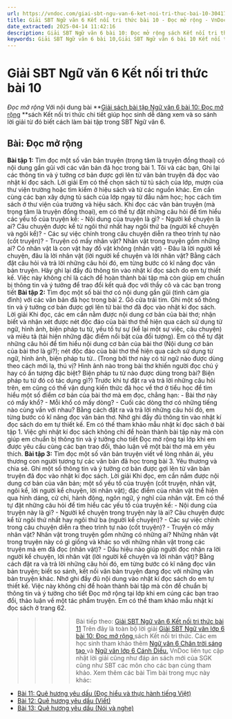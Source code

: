 ```yaml
---
url: https://vndoc.com/giai-sbt-ngu-van-6-ket-noi-tri-thuc-bai-10-304177
title: Giải SBT Ngữ văn 6 Kết nối tri thức bài 10 - Đọc mở rộng - VnDoc.com
date_extracted: 2025-04-14 11:42:16
description: Giải SBT Ngữ văn 6 bài 10: Đọc mở rộng sách Kết nối tri thức có đáp án chi tiết cho các bạn cùng tham khảo.
keywords: Giải SBT Ngữ văn 6 bài 10,Giải SBT Ngữ văn 6 bài 10 Kết nối tri thức,Giải sách bài tập Ngữ văn KNTT lớp 6,Ngữ văn lớp 6 Kết nối tri thức,giải bài tập ngữ văn lớp 6,bài Đọc mở rộng
---
```


# Giải SBT Ngữ văn 6 Kết nối tri thức bài 10
 _Đọc mở rộng_
Với nội dung bài **[Giải sách bài tập Ngữ văn 6 bài 10: Đọc mở rộng](<https://vndoc.com/giai-sbt-ngu-van-6-ket-noi-tri-thuc-bai-10-304177>) **sách Kết nối tri thức chi tiết giúp học sinh dễ dàng xem và so sánh lời giải từ đó biết cách làm bài tập trong SBT Ngữ văn 6.
## Bài: Đọc mở rộng
**Bài tập 1:** Tìm đọc một số văn bản truyện \(trọng tâm là truyện đồng thoại\) có nội dung gần gũi với các văn bản đã học trong bài 1. Tôi và các bạn, Ghi lại các thông tin và ý tưởng cơ bản được gợi lên từ văn bản truyện đã đọc vào nhật kí đọc sách.
Lời giải
Em có thể chọn sách từ tủ sách của lớp, mượn của thư viện trường hoặc tìm kiếm ở hiệu sách và từ các nguồn khác. Em cần cùng các bạn xây dựng tủ sách của lớp ngay từ đầu năm học; học cách tìm sách ở thư viện của trường và hiệu sách.
Khi đọc các văn bản truyện \(mà trọng tâm là truyện đồng thoại\), em có thể tự đặt những câu hỏi để tìm hiểu các yếu tố của truyện kể:
\- Nội dung của truyện là gì?
\- Người kể chuyện là ai? Câu chuyện được kể từ ngôi thứ nhất hay ngôi thứ ba \(người kể chuyện và ngôi kể\)?
\- Các sự việc chính trong câu chuyện diễn ra theo trình tự nào \(cốt truyện\)?
\- Truyện có mấy nhân vật? Nhân vật trong truyện gồm những ai? Có nhân vật là con vật hay đồ vật không \(nhân vật\)
\- Đâu là lời người kể chuyện, đâu là lời nhân vật \(lời người kể chuyện và lời nhân vật?
Bằng cách đặt câu hỏi và trả lời những câu hỏi đó, em từng bước có kĩ năng đọc văn bản truyện. Hãy ghi lại đầy đủ thông tin vào nhật kí đọc sách do em tự thiết kế. Việc này không chỉ là cách để hoàn thành bài tập mà còn giúp em chuẩn bị thông tin và ý tưởng để trao đổi kết quả đọc với thầy cô và các bạn trong tiết
**Bài tập 2:** Tìm đọc một số bài thơ có nội dung gần gũi \(tình cảm gia đình\) với các văn bản đã học trong bài 2. Gõ cửa trái tim. Ghi một số thông tin và ý tưởng cơ bản được gợi lên tử bài thơ đã đọc vào nhật kí đọc sách.
Lời giải
Khi đọc, các em cần nằm được nội dung cơ bản của bài thơ; nhận biết và nhận xét được nét độc đáo của bài thơ thể hiện qua cách sử dụng từ ngữ, hình ảnh, biện pháp tu từ, yếu tố tự sự \(kể lại một sự việc, câu chuyện\) và miêu tả \(tái hiện những đặc điểm nổi bật của đối tượng\).
Em có thể tự đặt những câu hỏi để tìm hiểu nội dung cơ bản của bài thơ \(Nội dung cơ bản của bài thơ là gì?\); nét độc đáo của bài thơ thế hiện qua cách sử dụng từ ngữ, hình ảnh, biện pháp tu từ.. \(Trong bởi thơ này có từ ngữ nào được dùng theo cách mới lạ, thú vị? Hình ảnh nào trong bài thơ khiến người đọc chú ý hay có ấn tượng đặc biệt? Biện pháp tu từ nào được dùng trong bài? Biện pháp tu từ đó có tác dụng gì?\)
Trước khi tự đặt ra và trả lời những câu hỏi trên, em cũng có thể vận dụng kiến thức đã học về thơ ở tiểu học để tìm hiểu một số điểm cơ bản của bài thơ mà em đọc, chẳng hạn:
\- Bài thơ này có mấy khổ?
\- Mỗi khổ có mấy dòng?
\- Cuối các dòng thơ có những tiếng nào cùng vần với nhau?
Bằng cách đặt ra và trả lời những câu hỏi đó, em từng bước có kĩ năng đọc văn bản thơ. Nhớ ghi đầy đủ thông tin vào nhật kí đọc sách do em tự thiết kế. Em có thế tham khảo mẫu nhật kí đọc sách ở bài tập 1. Việc ghi nhật kí đọc sách không chỉ để hoàn thành bài tập này mà còn giúp em chuẩn bị thông tin và ý tưởng cho tiết Đọc mở rộng tại lớp khi em được yêu cầu cùng các bạn trao đổi, thảo luận về một bài thơ mà em yêu thích.
**Bài tập 3:** Tìm đọc một số văn bản truyện viết về lòng nhân ái, yêu thương con người tương tự các văn bản đã học trong bài 3. Yêu thương và chia sẻ. Ghi một số thông tin và ý tưởng cơ bản được gợi lên từ văn bản truyện đã đọc vào nhật kí đọc sách.
Lời giải
Khi đọc, em cần nắm được nội dung cơ bản của văn bản; một số yếu tố của truyện \(cốt truyện, nhân vật, ngôi kể, lời người kể chuyện, lời nhân vật\); đặc điểm của nhân vật thể hiện qua hình dáng, cử chỉ, hành động, ngôn ngữ, ý nghĩ của nhân vật. Em có thể tự đặt những câu hỏi để tìm hiểu các yếu tố của truyện kể:
\- Nội dung của truyện này là gì?
\- Người kể chuyện trong truyện này là ai? Câu chuyện được kể từ ngôi thứ nhất hay ngôi thứ ba \(người kể chuyện\)?
\- Các sự việc chính trong câu chuyện diễn ra theo trình tự nào \(cốt truyện\)?
\- Truyện có mấy nhân vật? Nhân vật trong truyện gồm những có những ai? Những nhân vật trong truyện này có gì giống và khác so với những nhân vật trong các truyện mà em đã đọc \(nhân vật\)?
\- Dấu hiệu nào giúp người đọc nhận ra lời người kể chuyện, lời nhân vật \(lời người kể chuyện và lời nhân vật\)?
Bằng cách đặt ra và trả lời những câu hỏi đó, em từng bước có kĩ năng đọc văn bản truyện; biết so sánh, kết nối văn bản truyện đang đọc với những văn bản truyện khác. Nhớ ghi đầy đủ nội dung vào nhật kí đọc sách do em tự thiết kế. Việc này không chỉ để hoàn thành bài tập mà côn để chuẩn bị thông tin và ý tưởng cho tiết Đọc mở rộng tại lớp khi em cúng các bạn trao đổi, thảo luận về một tác phẩm truyện. Em có thể tham khảo mẫu nhật kí đọc sách ở trang 62.
>>>> Bài tiếp theo: [Giải SBT Ngữ văn 6 Kết nối tri thức bài 11](<https://vndoc.com/giai-sbt-ngu-van-6-ket-noi-tri-thuc-bai-11-304183>)
Trên đây là toàn bộ lời giải [Giải SBT Ngữ văn lớp 6 bài 10: Đọc mở rộng ](<https://vndoc.com/giai-sbt-ngu-van-6-ket-noi-tri-thuc-bai-10-304177>) sách Kết nối tri thức. Các em học sinh tham khảo thêm [Ngữ văn 6 Chân trời sáng tạo ](<https://vndoc.com/ngu-van-6-sach-chan-troi-sang-tao>)và [Ngữ văn lớp 6 Cánh Diều.](<https://vndoc.com/ngu-van-6-sach-canh-dieu>) VnDoc liên tục cập nhật lời giải cũng như đáp án sách mới của SGK cũng như SBT các môn cho các bạn cùng tham khảo.
Xem thêm các bài Tìm bài trong mục này khác:
  * [Bài 11: Quê hương yêu dấu \(Đọc hiểu và thực hành tiếng Việt\)](</giai-sbt-ngu-van-6-ket-noi-tri-thuc-bai-11-304183>)
  * [Bài 12: Quê hương yêu dấu \(Viết\)](</giai-sbt-ngu-van-6-ket-noi-tri-thuc-bai-12-304184>)
  * [Bài 13: Quê hương yêu dấu \(Nói và nghe\)](</giai-sbt-ngu-van-6-ket-noi-tri-thuc-bai-13-304185>)


